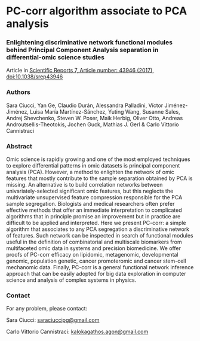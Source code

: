 # PC-corr algorithm associate to PCA analysis
### Enlightening discriminative network functional modules behind Principal Component Analysis separation in differential-omic science studies
Article in [Scientific Reports 7, Article number: 43946 (2017), doi:10.1038/srep43946](http://www.nature.com/articles/srep43946)

### Authors
Sara Ciucci, Yan Ge, Claudio Durán, Alessandra Palladini, Víctor Jiménez-Jiménez, Luisa María Martínez-Sánchez, Yuting Wang, Susanne Sales, Andrej Shevchenko, Steven W. Poser, Maik Herbig, Oliver Otto, Andreas Androutsellis-Theotokis, Jochen Guck, Mathias J. Gerl & Carlo Vittorio Cannistraci

### Abstract
Omic science is rapidly growing and one of the most employed techniques to explore differential patterns in omic datasets is principal component analysis (PCA). However, a method to enlighten the network of omic features that mostly contribute to the sample separation obtained by PCA is missing. An alternative is to build correlation networks between univariately-selected significant omic features, but this neglects the multivariate unsupervised feature compression responsible for the PCA sample segregation. Biologists and medical researchers often prefer effective methods that offer an immediate interpretation to complicated algorithms that in principle promise an improvement but in practice are difficult to be applied and interpreted. Here we present PC-corr: a simple algorithm that associates to any PCA segregation a discriminative network of features. Such network can be inspected in search of functional modules useful in the definition of combinatorial and multiscale biomarkers from multifaceted omic data in systems and precision biomedicine. We offer proofs of PC-corr efficacy on lipidomic, metagenomic, developmental genomic, population genetic, cancer promoteromic and cancer stem-cell mechanomic data. Finally, PC-corr is a general functional network inference approach that can be easily adopted for big data exploration in computer science and analysis of complex systems in physics.

### Contact
For any problem, please contact:

Sara Ciucci:  [saraciuccipg@gmail.com](mailto:saraciuccipg@gmail.com)

Carlo Vittorio Cannistraci:  [kalokagathos.agon@gmail.com](mailto:kalokagathos.agon@gmail.com)